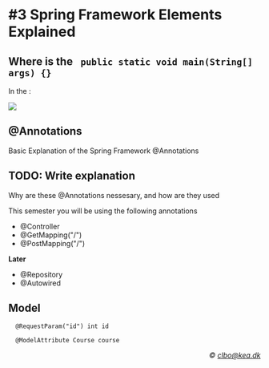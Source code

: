 # #3 Spring Framework Elements Explained

## Where is the ```` public static void main(String[] args) {}  ````

In the :

<img src="https://github.com/StudentsAdministration/03_spring_framework_elements_explained/blob/master/mainClass.png" />




## @Annotations
Basic Explanation of the Spring Framework @Annotations 

## TODO: Write explanation

Why are these @Annotations nessesary, and how are they used

This semester you will be using the following annotations
* @Controller
* @GetMapping("/")
* @PostMapping("/")

__Later__

* @Repository
* @Autowired



## Model
````    
  @RequestParam("id") int id
  
  @ModelAttribute Course course
````   



_<div align="right">&copy; clbo@kea.dk</div>_
